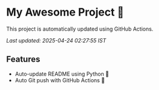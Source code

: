 # My Awesome Project 🚀

This project is automatically updated using GitHub Actions.

_Last updated: 2025-04-24 02:27:55 IST_

## Features
- Auto-update README using Python 🐍
- Auto Git push with GitHub Actions 🤖
